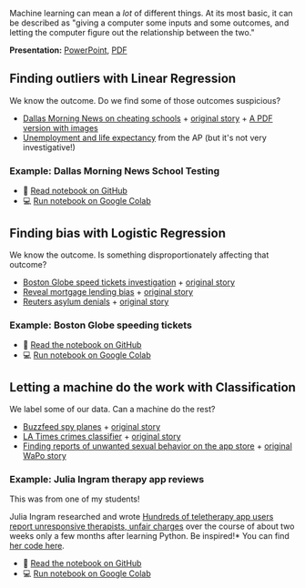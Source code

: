 Machine learning can mean a *lot* of different things. At its most basic, it can be described as "giving a computer some inputs and some outcomes, and letting the computer figure out the relationship between the two."

**Presentation:** [PowerPoint](machine%20learning%20for%20newsrooms.pptx), [PDF](machine%20learning%20for%20newsrooms.pdf)

## Finding outliers with Linear Regression

We know the outcome. Do we find some of those outcomes suspicious?

* [Dallas Morning News on cheating schools](https://investigate.ai/dmn-texas-school-cheating/) + [original story](http://clipfile.org/?p=754) + [A PDF version with images](linear-regression-cheating-schools/TexasSchoolCheating.pdf)
* [Unemployment and life expectancy](https://investigate.ai/ap-regression-unemployment/) from the AP (but it's not very investigative!)

### Example: Dallas Morning News School Testing

* 🐙 [Read notebook on GitHub](linear-regression-cheating-schools/Linear%20Regression%20with%20cheating%20schools.ipynb)
* 💻 [Run notebook on Google Colab](https://colab.research.google.com/github/jsoma/djc-indonesia-2022-machine-learning/blob/main/linear-regression-cheating-schools/Linear%20Regression%20with%20cheating%20schools.ipynb)

## Finding bias with Logistic Regression

We know the outcome. Is something disproportionately affecting that outcome?

* [Boston Globe speed tickets investigation](https://investigate.ai/boston-globe-tickets/) + [original story](http://archive.boston.com/globe/metro/packages/tickets/072003.shtml)
* [Reveal mortgage lending bias](https://investigate.ai/reveal-mortgages/) + [original story](https://revealnews.org/article/for-people-of-color-banks-are-shutting-the-door-to-homeownership/)
* [Reuters asylum denials](https://investigate.ai/reuters-asylum/) + [original story](https://www.reuters.com/investigates/special-report/usa-immigration-asylum/)

### Example: Boston Globe speeding tickets

* 🐙 [Read the notebook on GitHub](logistic-regression-speeding-tickets/Logistic%20Regression%20with%20speeding%20tickets.ipynb)
* 💻 [Run notebook on Google Colab](https://colab.research.google.com/github/jsoma/djc-indonesia-2022-machine-learning/blob/main/logistic-regression-speeding-tickets/Logistic%20Regression%20with%20speeding%20tickets.ipynb)

## Letting a machine do the work with Classification

We label some of our data. Can a machine do the rest?

* [Buzzfeed spy planes](https://investigate.ai/buzzfeed-spy-planes/buzzfeed-surveillance-planes-random-forests/) + [original story](https://www.buzzfeednews.com/article/peteraldhous/hidden-spy-planes)
* [LA Times crimes classifier](https://investigate.ai/latimes-crime-classification/using-a-classifier-to-find-misclassified-crimes/) + [original story](https://www.latimes.com/local/la-me-crimestats-lapd-20140810-story.html)
* [Finding reports of unwanted sexual behavior on the app store](https://investigate.ai/wapo-app-reviews/predict-reviews) + [original WaPo story](https://www.washingtonpost.com/technology/2019/11/22/apple-says-its-app-store-is-safe-trusted-place-we-found-reports-unwanted-sexual-behavior-six-apps-some-targeting-minors/)

### Example: Julia Ingram therapy app reviews

This was from one of my students!

Julia Ingram researched and wrote [Hundreds of teletherapy app users report unresponsive therapists, unfair charges](https://juliaingram.github.io/therapy-apps/) over the course of about two weeks only a few months after learning Python. Be inspired!* You can find [her code here](https://github.com/juliaingram/therapy-app-reviews).

* 🐙 [Read the notebook on GitHub](classification-app-reviews/Therapy%20app%20reviews.ipynb)
* 💻 [Run notebook on Google Colab](https://colab.research.google.com/github/jsoma/djc-indonesia-2022-machine-learning/blob/main/classification-app-reviews/Therapy%20app%20reviews.ipynb)

